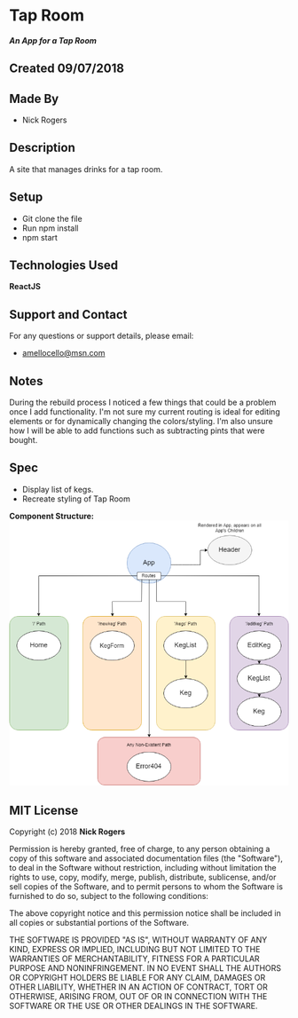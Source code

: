 # Tap Room
##### An App for a Tap Room

## Created 09/07/2018

## Made By

  * Nick Rogers  

## Description

A site that manages drinks for a tap room.

## Setup

  * Git clone the file  
  * Run npm install  
  * npm start

## Technologies Used

  **ReactJS**

## Support and Contact

For any questions or support details, please email:
  * amellocello@msn.com  

## Notes
  During the rebuild process I noticed a few things that could be a problem once I add functionality.  I'm not sure my current routing is ideal for editing elements or for dynamically changing the colors/styling.  I'm also unsure how I will be able to add functions such as subtracting pints that were bought.
  
## Spec

* Display list of kegs.
* Recreate styling of Tap Room   

**Component Structure:**
![Alt text](src/assets/images/tap_room_structure.png)

## MIT License

Copyright (c) 2018 **Nick Rogers**

Permission is hereby granted, free of charge, to any person obtaining a copy
of this software and associated documentation files (the "Software"), to deal
in the Software without restriction, including without limitation the rights
to use, copy, modify, merge, publish, distribute, sublicense, and/or sell
copies of the Software, and to permit persons to whom the Software is
furnished to do so, subject to the following conditions:

The above copyright notice and this permission notice shall be included in all
copies or substantial portions of the Software.

THE SOFTWARE IS PROVIDED "AS IS", WITHOUT WARRANTY OF ANY KIND, EXPRESS OR
IMPLIED, INCLUDING BUT NOT LIMITED TO THE WARRANTIES OF MERCHANTABILITY,
FITNESS FOR A PARTICULAR PURPOSE AND NONINFRINGEMENT. IN NO EVENT SHALL THE
AUTHORS OR COPYRIGHT HOLDERS BE LIABLE FOR ANY CLAIM, DAMAGES OR OTHER
LIABILITY, WHETHER IN AN ACTION OF CONTRACT, TORT OR OTHERWISE, ARISING FROM,
OUT OF OR IN CONNECTION WITH THE SOFTWARE OR THE USE OR OTHER DEALINGS IN THE
SOFTWARE.
